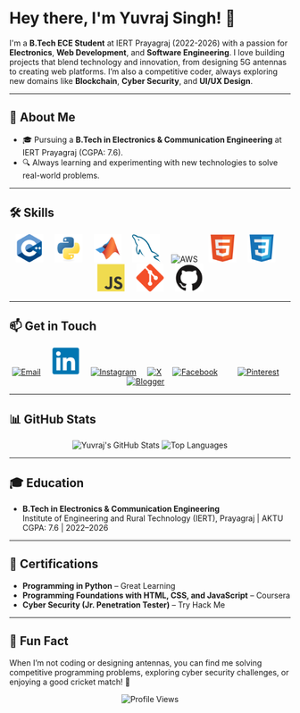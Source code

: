 # Hey there, I'm Yuvraj Singh! 👋

I'm a **B.Tech ECE Student** at IERT Prayagraj (2022-2026) with a passion for **Electronics**, **Web Development**, and **Software Engineering**. I love building projects that blend technology and innovation, from designing 5G antennas to creating web platforms. I’m also a competitive coder, always exploring new domains like **Blockchain**, **Cyber Security**, and **UI/UX Design**.

---

## 🚀 About Me
- 🎓 Pursuing a **B.Tech in Electronics & Communication Engineering** at IERT Prayagraj (CGPA: 7.6).
- 🔍 Always learning and experimenting with new technologies to solve real-world problems.

---

## 🛠️ Skills
<div align="center">
  <img src="https://raw.githubusercontent.com/devicons/devicon/master/icons/cplusplus/cplusplus-original.svg" alt="C++" height="50"/>    
  <img src="https://raw.githubusercontent.com/devicons/devicon/master/icons/python/python-original.svg" alt="Python" height="50"/>    
  <img src="https://raw.githubusercontent.com/devicons/devicon/master/icons/matlab/matlab-original.svg" alt="MATLAB" height="50"/>    
  <img src="https://raw.githubusercontent.com/devicons/devicon/master/icons/mysql/mysql-original.svg" alt="MySQL" height="50"/>    
  <img src="https://cdn.jsdelivr.net/gh/devicons/devicon/icons/amazonwebservices/amazonwebservices-plain-wordmark.svg" alt="AWS" height="50"/>    
  <img src="https://raw.githubusercontent.com/devicons/devicon/master/icons/html5/html5-original.svg" alt="HTML5" height="50"/>    
  <img src="https://raw.githubusercontent.com/devicons/devicon/master/icons/css3/css3-original.svg" alt="CSS3" height="50"/>    
  <img src="https://raw.githubusercontent.com/devicons/devicon/master/icons/javascript/javascript-original.svg" alt="JavaScript" height="50"/>    
  <img src="https://raw.githubusercontent.com/devicons/devicon/master/icons/git/git-original.svg" alt="Git" height="50"/>    
  <img src="https://raw.githubusercontent.com/devicons/devicon/master/icons/github/github-original.svg" alt="GitHub" height="50"/>
</div>

---

## 📫 Get in Touch
<div align="center">
  <a href="mailto:yuvrajmail9044@gmail.com"><img src="https://cdn-icons-png.flaticon.com/512/5968/5968534.png" alt="Email" height="50"/></a>    
  <a href="https://www.linkedin.com/in/yuvrajsingh001"><img src="https://raw.githubusercontent.com/devicons/devicon/master/icons/linkedin/linkedin-original.svg" alt="LinkedIn" height="50"/></a>    
  <a href="https://www.instagram.com/yuvra_jsingh_"><img src="https://cdn-icons-png.flaticon.com/512/174/174855.png" alt="Instagram" height="50"/></a>    
  <a href="https://x.com/yuvra_jsingh"><img src="https://cdn-icons-png.flaticon.com/512/5969/5969020.png" alt="X" height="50"/></a>    
  <a href="https://www.facebook.com/yuvrajsingh9044"><img src="https://cdn-icons-png.flaticon.com/512/5968/5968764.png" alt="Facebook" height="50"/></a>        
  <a href="https://www.pinterest.com/yuvra_jsingha"><img src="https://cdn-icons-png.flaticon.com/512/174/174863.png" alt="Pinterest" height="50"/></a>    
  <a href="https://yuvrajsinghjournal.blogspot.com"><img src="https://cdn-icons-png.flaticon.com/512/5968/5968759.png" alt="Blogger" height="50"/></a>    
</div>

---

## 📊 GitHub Stats
<div align="center">
  <img src="https://github-readme-stats.vercel.app/api?username=yuvrajsingh9044&show_icons=true&theme=dracula" alt="Yuvraj's GitHub Stats"/>
  <img src="https://github-readme-stats.vercel.app/api/top-langs/?username=yuvrajsingh9044&layout=compact&theme=dracula" alt="Top Languages"/>
</div>

---

## 🎓 Education
- **B.Tech in Electronics & Communication Engineering**  
  Institute of Engineering and Rural Technology (IERT), Prayagraj | AKTU  
  CGPA: 7.6 | 2022–2026

---

## 📜 Certifications
- **Programming in Python** – Great Learning
- **Programming Foundations with HTML, CSS, and JavaScript** – Coursera
- **Cyber Security (Jr. Penetration Tester)** – Try Hack Me

---

## 🎉 Fun Fact
When I’m not coding or designing antennas, you can find me solving competitive programming problems, exploring cyber security challenges, or enjoying a good cricket match! 🏏

<div align="center">
  <img src="https://komarev.com/ghpvc/?username=yuvrajsingh9044&color=green" alt="Profile Views"/>
</div>
